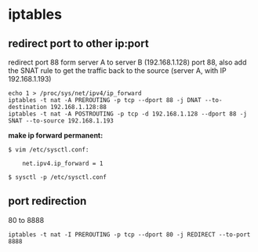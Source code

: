 # iptables

## redirect port to other ip:port

redirect port 88 form server A to server B (192.168.1.128) port 88, also add the SNAT rule to get the traffic back to the source (server A, with IP 192.168.1.193)

```
echo 1 > /proc/sys/net/ipv4/ip_forward
iptables -t nat -A PREROUTING -p tcp --dport 88 -j DNAT --to-destination 192.168.1.128:88
iptables -t nat -A POSTROUTING -p tcp -d 192.168.1.128 --dport 88 -j SNAT --to-source 192.168.1.193
```

**make ip forward permanent:**

```
$ vim /etc/sysctl.conf:

    net.ipv4.ip_forward = 1

$ sysctl -p /etc/sysctl.conf
```

## port redirection

80 to 8888

```
iptables -t nat -I PREROUTING -p tcp --dport 80 -j REDIRECT --to-port 8888
```
